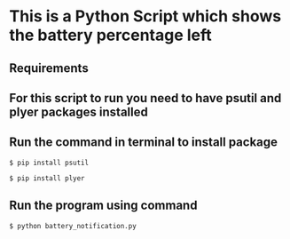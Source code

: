 # This is a Python Script which shows the battery percentage left

## Requirements

## For this script to run you need to have psutil and plyer packages installed 

## Run the command in terminal to install package

```
$ pip install psutil
```
```
$ pip install plyer
```
## Run the program using command

``` 
$ python battery_notification.py
```